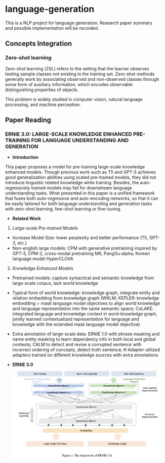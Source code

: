 # language-generation

This is a NLP project for language generation. Research paper summary and possible implementation will be recorded.

## Concepts Integration

### Zero-shot learning

Zero-shot learning (ZSL) refers to the setting that the learner observes testing sample classes not existing in the 
training set. Zero-shot methods generally work by associating observed and non-observed classes through some form 
of auxiliary information, which encodes observable distinguishing properties of objects.

This problem is widely studied in computer vision, natural language processing, and machine perception.

## Paper Reading

### ERNIE 3.0:  LARGE-SCALE KNOWLEDGE ENHANCED PRE-TRAINING FOR LANGUAGE UNDERSTANDING AND GENERATION

- **Introduction**

This paper proposes a model for pre-training large-scale knowledge enhanced models. Though previous work such as T5 and 
GPT-3 achieves good generalization abilities using scaled pre-trained models, they did not introduce linguistic related
knowledge while training. Besides, the auto-regressively trained models may fail for downstream language understanding 
tasks. What presented in this paper is a unified framework that fuses both auto-regressive and auto-encoding networks, 
so that it can be easily tailored for both language understanding and generation tasks with zero-shot learning, few-shot 
learning or fine-tuning.

- **Related Work**

1. _Large-scale Pre-trained Models_

- Increase Model Size: lower perplexity and better performance (T5, GPT-3, etc.)
- Non-english large models: CPM with generative pretraining inspired by GPT-3, CPM-2, cross-modal pretraining M6, 
PangGu-alpha; Korean language model HyperCLOVA

2. _Knowledge Enhanced Models_

- Pretrained models: capture syntactical and semantic knowledge from large-scale corpus, lack world knowledge
- Typical form of world knowledge: knowledge graph, integrate entity and relation embedding from knowledge graph
(WKLM; KEPLER: knowledge embedding + mask language model objectives to align world knowledge and language representation
into the same semantic space; CoLAKE: integrated language and knowledge context in word-knowledge graph, jointly learned 
contextualized representation for language and knowledge with the extended mask language model objective)
- Extra annotation of large-scale data: ERNIE 1.0 with phrase masking and name entity masking to learn dependency info
in both local and global contexts; CALM to detect and revise a corrupted sentence with incorrect ordering of concepts,
detect truth sentence; K-Adapter utilized adapters trained on different knowledge sources with extra annotations


- **ERNIE 3.0**
![img.png](img.png)